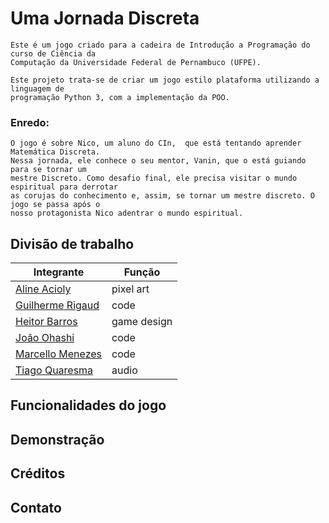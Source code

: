 # Uma Jornada Discreta

    Este é um jogo criado para a cadeira de Introdução a Programação do curso de Ciência da
    Computação da Universidade Federal de Pernambuco (UFPE).
[escrever a história do game]: #

    Este projeto trata-se de criar um jogo estilo plataforma utilizando a linguagem de
    programação Python 3, com a implementação da POO. 
### Enredo:
    O jogo é sobre Nico, um aluno do CIn,  que está tentando aprender Matemática Discreta.
    Nessa jornada, ele conhece o seu mentor, Vanin, que o está guiando para se tornar um 
    mestre Discreto. Como desafio final, ele precisa visitar o mundo espiritual para derrotar
    as corujas do conhecimento e, assim, se tornar um mestre discreto. O jogo se passa após o
    nosso protagonista Nico adentrar o mundo espiritual.
    


## Divisão de trabalho


  | **Integrante** | **Função** |
  | ---------- | ------ |
  | [Aline Acioly](https://www.github.com/aanasc4) | pixel art |
  | [Guilherme Rigaud](https://www.github.com/gui-rigaud) | code |
  | [Heitor Barros](https://www.github.com/h3ithor) | game design |
  | [João Ohashi](https://www.github.com/Ohashi1409) | code |
  | [Marcello Menezes](https://www.github.com/SeaCello) | code |
  | [Tiago Quaresma](https://www.github.com/tiagohmq) | audio |
  
## Funcionalidades do jogo

## Demonstração
[Aqui ficará uma demonstração do jogo (pode ser com gif, captura de tela...)]: #

[## Ambiente de Desenvolvimento]: #

## Créditos
 [Aqui ficarão as bibliotecas que utilizaram, linguagens e afins ...]: #
 [ficarão também inspirações utilizadas para realizar o game (nesse caso nivan seria uma das inspirações)]: #
 
## Contato
[Aqui ficarão informações de como entrar em contato com desenvolvedores]: #
